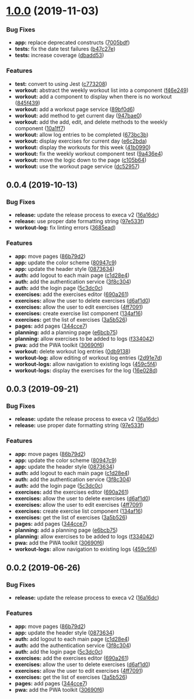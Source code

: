 # [1.0.0](https://github.com/kensodemann/savitr/compare/v0.0.4...v1.0.0) (2019-11-03)


### Bug Fixes

* **app:** replace deprecated constructs ([7005bdf](https://github.com/kensodemann/savitr/commit/7005bdf3732089feff46bbefd39228e4cae578a8))
* **tests:** fix the date test failures ([b47c27e](https://github.com/kensodemann/savitr/commit/b47c27e98cf766e9fe4f3b6580377249a2095ba4))
* **tests:** increase coverage ([dbadd53](https://github.com/kensodemann/savitr/commit/dbadd53e8314e7a8e97f8e0b2aa415ae1392ac03))


### Features

* **test:** convert to using Jest ([c773208](https://github.com/kensodemann/savitr/commit/c77320876520501bfa0615816b99f225cbb0a308))
* **workout:** abstract the weekly workout list into a component ([f46e249](https://github.com/kensodemann/savitr/commit/f46e249d9199e442afe0efc3aed8a99a8b320195))
* **workout:** add a component to display when there is no workout ([845f439](https://github.com/kensodemann/savitr/commit/845f4391ab1982b32eaddbf018b262a9c2554633))
* **workout:** add a workout page service ([89bf0d6](https://github.com/kensodemann/savitr/commit/89bf0d606c661490afa775437f279ec048497c9e))
* **workout:** add method to get current day ([947bae0](https://github.com/kensodemann/savitr/commit/947bae042d8f987009b62aaa9e26f9eba53c216a))
* **workout:** add the add, edit, and delete methods to the weekly component ([10a1ff7](https://github.com/kensodemann/savitr/commit/10a1ff7e70dd73a678dcfe9030ce6e7e583adb2f))
* **workout:** allow log entries to be completed ([673bc3b](https://github.com/kensodemann/savitr/commit/673bc3b780b1599b0383737e9b7a18d9f24223d4))
* **workout:** display exercises for current day ([e6c2bda](https://github.com/kensodemann/savitr/commit/e6c2bda8a2b3369eb1f4af1d5c77d290d8bfcfd1))
* **workout:** display the workouts for this week ([41b0990](https://github.com/kensodemann/savitr/commit/41b0990db6246bddf62704310e9258ad3649f01a))
* **workout:** fix the weekly workout component test ([9a436e4](https://github.com/kensodemann/savitr/commit/9a436e4df000eb05f65c0bbdfd39b1a469f3defe))
* **workout:** move the logic down to the page ([c105b64](https://github.com/kensodemann/savitr/commit/c105b64becfdc396f4f2e0e5f39f95016ec4db8e))
* **workout:** use the workout page service ([dc52957](https://github.com/kensodemann/savitr/commit/dc52957d28db946884fa64c1c8c0b51fc3a47e28))



## 0.0.4 (2019-10-13)


### Bug Fixes

* **release:** update the release process to execa v2 ([16a16dc](https://github.com/kensodemann/savitr/commit/16a16dc722ead4ae945fce7a34d7ffa7397f63e0))
* **release:** use proper date formatting string ([97e533f](https://github.com/kensodemann/savitr/commit/97e533f5a72158934e36c573a4e46e6bb4caa017))
* **workout-log:** fix linting errors ([3685ead](https://github.com/kensodemann/savitr/commit/3685ead98a4b724767331ba79cda247d51d57608))


### Features

* **app:** move pages ([86b79d2](https://github.com/kensodemann/savitr/commit/86b79d21c89a12a21c56f5403bd59e42b43d2fea))
* **app:** update the color scheme ([80947c9](https://github.com/kensodemann/savitr/commit/80947c9e2e801f34546d920ccbac2d0abcd308f4))
* **app:** update the header style ([0873634](https://github.com/kensodemann/savitr/commit/08736346862b7bf062b31c0d82861976360c98eb))
* **auth:** add logout to each main page ([c1d28e4](https://github.com/kensodemann/savitr/commit/c1d28e49245e5fc12a282d6bdb9298ee0e886ce9))
* **auth:** add the authentication service ([3f8c304](https://github.com/kensodemann/savitr/commit/3f8c304a97a85d83f9e8223158bcd10564d26f3e))
* **auth:** add the login page ([5c3dc0c](https://github.com/kensodemann/savitr/commit/5c3dc0c954597b04fb8c797cd8042ae3b9c6fd19))
* **exercises:** add the exercises editor ([690a261](https://github.com/kensodemann/savitr/commit/690a261b449b4709b87340b63d2e5acad0636da5))
* **exercises:** allow the user to delete exercises ([d6af1d0](https://github.com/kensodemann/savitr/commit/d6af1d0366b6fa7268829cec864f62538f6b3746))
* **exercises:** allow the user to edit exercises ([4ff7091](https://github.com/kensodemann/savitr/commit/4ff70918f9ffc9eea365d3981277f688346e9bb6))
* **exercises:** create exercise list component ([134af16](https://github.com/kensodemann/savitr/commit/134af161d70979e3e25d9071bcc290813d0879ed))
* **exercises:** get the list of exercises ([3a5b526](https://github.com/kensodemann/savitr/commit/3a5b5261d974d232ebc7c5cb030d44df93cc08d2))
* **pages:** add pages ([344cce7](https://github.com/kensodemann/savitr/commit/344cce79826efb10e3d72f1300e7c3b4e37a86e6))
* **planning:** add a planning page ([e6bcb75](https://github.com/kensodemann/savitr/commit/e6bcb75d5df8f8cd0da677d528c6eaf312574f56))
* **planning:** allow exercises to be added to logs ([f334042](https://github.com/kensodemann/savitr/commit/f3340426724630c810d557fec490d50cea4b259d))
* **pwa:** add the PWA toolkit ([30690f6](https://github.com/kensodemann/savitr/commit/30690f63d651e12a41f5d88b97e102c1d29e4371))
* **workout:** delete workout log entries ([0db9138](https://github.com/kensodemann/savitr/commit/0db91383a204d232a9fb00733b97cf1f674fa780))
* **workout-log:** allow editing of workout log entries ([2d91e7d](https://github.com/kensodemann/savitr/commit/2d91e7d54c61dee6fbc63067eed0bb459392bf43))
* **workout-logs:** allow navigation to existing logs ([459c5f4](https://github.com/kensodemann/savitr/commit/459c5f4549c66e9a48bbc49bb10718fb2859cef9))
* **workout-logs:** display the exercises for the log ([16e028d](https://github.com/kensodemann/savitr/commit/16e028d61b31742276a8447877f3d138c6c0c901))



## 0.0.3 (2019-09-21)


### Bug Fixes

* **release:** update the release process to execa v2 ([16a16dc](https://github.com/kensodemann/savitr/commit/16a16dc))
* **release:** use proper date formatting string ([97e533f](https://github.com/kensodemann/savitr/commit/97e533f))


### Features

* **app:** move pages ([86b79d2](https://github.com/kensodemann/savitr/commit/86b79d2))
* **app:** update the color scheme ([80947c9](https://github.com/kensodemann/savitr/commit/80947c9))
* **app:** update the header style ([0873634](https://github.com/kensodemann/savitr/commit/0873634))
* **auth:** add logout to each main page ([c1d28e4](https://github.com/kensodemann/savitr/commit/c1d28e4))
* **auth:** add the authentication service ([3f8c304](https://github.com/kensodemann/savitr/commit/3f8c304))
* **auth:** add the login page ([5c3dc0c](https://github.com/kensodemann/savitr/commit/5c3dc0c))
* **exercises:** add the exercises editor ([690a261](https://github.com/kensodemann/savitr/commit/690a261))
* **exercises:** allow the user to delete exercises ([d6af1d0](https://github.com/kensodemann/savitr/commit/d6af1d0))
* **exercises:** allow the user to edit exercises ([4ff7091](https://github.com/kensodemann/savitr/commit/4ff7091))
* **exercises:** create exercise list component ([134af16](https://github.com/kensodemann/savitr/commit/134af16))
* **exercises:** get the list of exercises ([3a5b526](https://github.com/kensodemann/savitr/commit/3a5b526))
* **pages:** add pages ([344cce7](https://github.com/kensodemann/savitr/commit/344cce7))
* **planning:** add a planning page ([e6bcb75](https://github.com/kensodemann/savitr/commit/e6bcb75))
* **planning:** allow exercises to be added to logs ([f334042](https://github.com/kensodemann/savitr/commit/f334042))
* **pwa:** add the PWA toolkit ([30690f6](https://github.com/kensodemann/savitr/commit/30690f6))
* **workout-logs:** allow navigation to existing logs ([459c5f4](https://github.com/kensodemann/savitr/commit/459c5f4))



## 0.0.2 (2019-06-26)


### Bug Fixes

* **release:** update the release process to execa v2 ([16a16dc](https://github.com/kensodemann/savitr/commit/16a16dc))


### Features

* **app:** move pages ([86b79d2](https://github.com/kensodemann/savitr/commit/86b79d2))
* **app:** update the header style ([0873634](https://github.com/kensodemann/savitr/commit/0873634))
* **auth:** add logout to each main page ([c1d28e4](https://github.com/kensodemann/savitr/commit/c1d28e4))
* **auth:** add the authentication service ([3f8c304](https://github.com/kensodemann/savitr/commit/3f8c304))
* **auth:** add the login page ([5c3dc0c](https://github.com/kensodemann/savitr/commit/5c3dc0c))
* **exercises:** add the exercises editor ([690a261](https://github.com/kensodemann/savitr/commit/690a261))
* **exercises:** allow the user to delete exercises ([d6af1d0](https://github.com/kensodemann/savitr/commit/d6af1d0))
* **exercises:** allow the user to edit exercises ([4ff7091](https://github.com/kensodemann/savitr/commit/4ff7091))
* **exercises:** get the list of exercises ([3a5b526](https://github.com/kensodemann/savitr/commit/3a5b526))
* **pages:** add pages ([344cce7](https://github.com/kensodemann/savitr/commit/344cce7))
* **pwa:** add the PWA toolkit ([30690f6](https://github.com/kensodemann/savitr/commit/30690f6))



